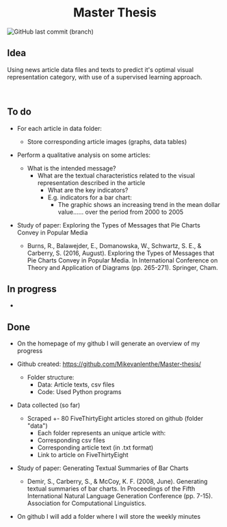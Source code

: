 <h1 align="center">Master Thesis</h1>

![GitHub last commit (branch)](https://img.shields.io/github/last-commit/mikevanlenthe/master-thesis.svg?longCache=true&style=for-the-badge)


## Idea

Using news article data files and texts to predict it's optimal visual representation category, with use of a supervised learning approach. 

<br>

## To do

*	For each article in data folder:
    *	Store corresponding article images (graphs, data tables) 

*	Perform a qualitative analysis on some articles:
    *	What is the intended message? 
          *	What are the textual characteristics related to the visual representation described in the article
              *	What are the key indicators?
              *	E.g. indicators for a bar chart:
                  *	The graphic shows an increasing trend in the mean dollar value…… over the period from 2000 to 2005


*	Study of paper: Exploring the Types of Messages that Pie Charts Convey in Popular Media 
    *	Burns, R., Balawejder, E., Domanowska, W., Schwartz, S. E., & Carberry, S. (2016, August). Exploring the Types of Messages that Pie Charts Convey in Popular Media. In International Conference on Theory and Application of Diagrams (pp. 265-271). Springer, Cham.





## In progress
* 

## Done
*	On the homepage of my github I will generate an overview of my progress 
*	Github created: https://github.com/Mikevanlenthe/Master-thesis/
    *	Folder structure:
          *	Data: Article texts, csv files 
          *	Code: Used Python programs

*	Data collected (so far)
    *	Scraped +- 80 FiveThirtyEight articles stored on github (folder "data")
          *	Each folder represents an unique article with:
          *	Corresponding csv files 
          *	Corresponding article text (in .txt format) 
          *	Link to article on FiveThirtyEight

*	Study of paper: Generating Textual Summaries of Bar Charts 
    *	Demir, S., Carberry, S., & McCoy, K. F. (2008, June). Generating textual summaries of bar charts. In Proceedings of the Fifth International Natural Language Generation Conference (pp. 7-15). Association for Computational Linguistics.


*	On github I will add a folder where I will store the weekly minutes

